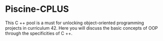 # Piscine-CPLUS

This C ++ pool is a must for unlocking object-oriented programming projects in curriculum 42. Here you will discuss the basic concepts of OOP through the specificities of C ++.
